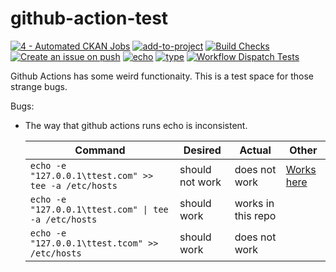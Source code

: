 # github-action-test
[![4 - Automated CKAN Jobs](https://github.com/nickumia-reisys/github-action-test/actions/workflows/ckan_auto.yml/badge.svg)](https://github.com/nickumia-reisys/github-action-test/actions/workflows/ckan_auto.yml)
[![add-to-project](https://github.com/nickumia-reisys/github-action-test/actions/workflows/add_to_project.yml/badge.svg)](https://github.com/nickumia-reisys/github-action-test/actions/workflows/add_to_project.yml)
[![Build Checks](https://github.com/nickumia-reisys/github-action-test/actions/workflows/multi_event.yml/badge.svg)](https://github.com/nickumia-reisys/github-action-test/actions/workflows/multi_event.yml)
[![Create an issue on push](https://github.com/nickumia-reisys/github-action-test/actions/workflows/issue_creation.yml/badge.svg)](https://github.com/nickumia-reisys/github-action-test/actions/workflows/issue_creation.yml)
[![echo](https://github.com/nickumia-reisys/github-action-test/actions/workflows/echo.yml/badge.svg)](https://github.com/nickumia-reisys/github-action-test/actions/workflows/echo.yml)
[![type](https://github.com/nickumia-reisys/github-action-test/actions/workflows/type.yml/badge.svg)](https://github.com/nickumia-reisys/github-action-test/actions/workflows/type.yml)
[![Workflow Dispatch Tests](https://github.com/nickumia-reisys/github-action-test/actions/workflows/build_steps.yml/badge.svg)](https://github.com/nickumia-reisys/github-action-test/actions/workflows/build_steps.yml)


Github Actions has some weird functionaity.  This is a test space for those strange bugs.

Bugs:
- The way that github actions runs echo is inconsistent.

  Command                                              | Desired         | Actual        | Other
  -----------------------------------------------------|-----------------|---------------|---------
  `echo -e "127.0.0.1\ttest.com" >> tee -a /etc/hosts` | should not work | does not work | [Works here](https://github.com/GSA/datagov-brokerpak/blob/main/test.bats#L129-L130)
  `echo -e "127.0.0.1\ttest.com" \| tee -a /etc/hosts`  | should work     | works in this repo    |
  `echo -e "127.0.0.1\ttest.tcom" >> /etc/hosts`       | should work     | does not work |
